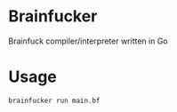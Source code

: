 # Brainfucker

Brainfuck compiler/interpreter written in Go

# Usage

```bash
brainfucker run main.bf
```